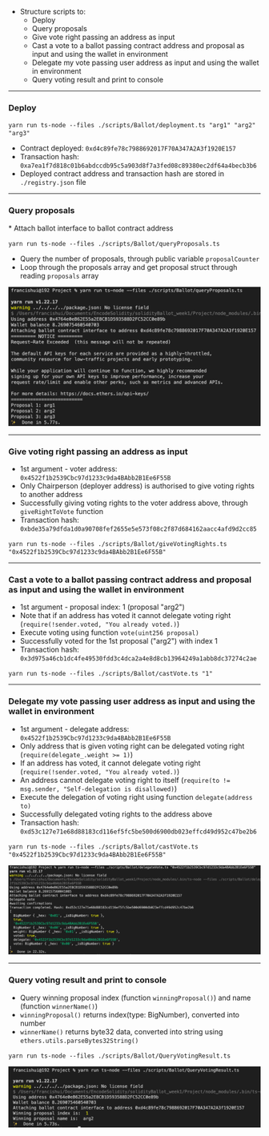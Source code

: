 * Structure scripts to:
  * Deploy
  * Query proposals
  * Give vote right passing an address as input
  * Cast a vote to a ballot passing contract address and proposal as input and using the wallet in environment
  * Delegate my vote passing user address as input and using the wallet in environment
  * Query voting result and print to console

<hr />

<h3> Deploy </h3>

```
yarn run ts-node --files ./scripts/Ballot/deployment.ts "arg1" "arg2" "arg3"

```
  * Contract deployed: ``0xd4c89fe78c7988692017F70A347A2A3f1920E157``
  * Transaction hash: ``0xa7ea1f7d818c01b6abdccdb95c5a903d8f7a3fed08c89380ec2df64a4becb3b6``
  * Deployed contract address and transaction hash are stored in ``./registry.json`` file

<hr />

<h3> Query proposals </h3>
  * Attach ballot interface to ballot contract address

```
yarn run ts-node --files ./scripts/Ballot/queryProposals.ts 
```
  * Query the number of proposals, through public variable ``proposalCounter``
  * Loop through the proposals array and get proposal struct through reading ``proposals`` array

<img src="./queryProposals.png" alt="query proposal image"/>

<hr />

<h3>Give voting right passing an address as input</h3>
  
  * 1st argument - voter address: ``0x4522f1b2539Cbc97d1233c9da4BAbb2B1Ee6F55B``
  * Only Chairperson (deployer address) is authorised to give voting rights to another address
  * Successfully giving voting rights to the voter address above, through ``giveRightToVote`` function
  * Transaction hash: ``0xbde35a79dfda1d0a90708fef2655e5e573f08c2f87d684162aacc4afd9d2cc85``

```
yarn run ts-node --files ./scripts/Ballot/giveVotingRights.ts "0x4522f1b2539Cbc97d1233c9da4BAbb2B1Ee6F55B"
```
<hr />

<h3>Cast a vote to a ballot passing contract address and proposal as input and using the wallet in environment</h3>

  * 1st argument - proposal index: 1 (proposal "arg2")
  * Note that if an address has voted it cannot delegate voting right (``require(!sender.voted, "You already voted.)``)
  * Execute voting using function ``vote(uint256 proposal)``
  * Successfully voted for the 1st proposal ("arg2") with index 1
  * Transaction hash: ``0x3d975a46cb1dc4fe49530fdd3c4dca2a4e8d8cb13964249a1abb8dc37274c2ae``
```
yarn run ts-node --files ./scripts/Ballot/castVote.ts "1"

```
<hr />

<h3>Delegate my vote passing user address as input and using the wallet in environment</h3>
  
  * 1st argument - delegate address: ``0x4522f1b2539Cbc97d1233c9da4BAbb2B1Ee6F55B``
  * Only address that is given voting right can be delegated voting right (``require(delegate_.weight >= 1)``)
  * If an address has voted, it cannot delegate voting right (``require(!sender.voted, "You already voted.)``)
  * An address cannot delegate voting right to itself (``require(to != msg.sender, "Self-delegation is disallowed)``)
  * Execute the delegation of voting right using function ``delegate(address to)``
  * Successfully delegated voting rights to the address above
  * Transaction hash: ``0xd53c127e71e68d88183cd116ef5fc5be500d6900db023effcd49d952c47be2b6``
```
yarn run ts-node --files ./scripts/Ballot/castVote.ts "0x4522f1b2539Cbc97d1233c9da4BAbb2B1Ee6F55B"

```
<img src="./delegateVote.png" alt="delegate vote image"/>

<hr />

<h3>Query voting result and print to console</h3>

  * Query winning proposal index (function ``winningProposal()``) and name (function ``winnerName()``)
  * ``winningProposal()`` returns index(type: BigNumber), converted into number 
  * ``winnerName()`` returns byte32 data, converted into string using ``ethers.utils.parseBytes32String()``

```
yarn run ts-node --files ./scripts/Ballot/QueryVotingResult.ts 

```
<img src="./queryResult.png" alt="query result image"/>